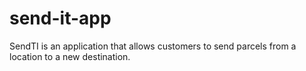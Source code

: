 # send-it-app
SendTI is an application that allows customers to send parcels from a location to a new destination.
